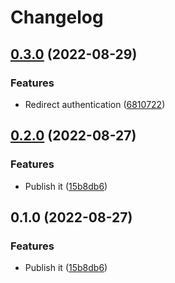 # Changelog

## [0.3.0](https://www.github.com/HalfdanJ/svelte-google-auth/compare/v0.2.0...v0.3.0) (2022-08-29)


### Features

* Redirect authentication ([6810722](https://www.github.com/HalfdanJ/svelte-google-auth/commit/6810722cba4e467a80fa1ccef6e8b47f3829a790))

## [0.2.0](https://www.github.com/HalfdanJ/svelte-google-auth/compare/v0.1.0...v0.2.0) (2022-08-27)


### Features

* Publish it ([15b8db6](https://www.github.com/HalfdanJ/svelte-google-auth/commit/15b8db664c1d61cd2b818438e363de48f488b9ea))

## 0.1.0 (2022-08-27)


### Features

* Publish it ([15b8db6](https://www.github.com/HalfdanJ/svelte-google-auth/commit/15b8db664c1d61cd2b818438e363de48f488b9ea))
